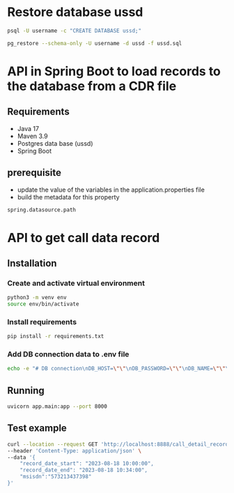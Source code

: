 # Restore database ussd
```bash 
psql -U username -c "CREATE DATABASE ussd;"
```

```bash 
pg_restore --schema-only -U username -d ussd -f ussd.sql
```

# API in Spring Boot to load records to the database from a CDR file

## Requirements

- Java 17
- Maven 3.9
- Postgres data base (ussd)
- Spring Boot

## prerequisite
- update the value of the variables in the application.properties file
- build the metadata for this property
```bash 
spring.datasource.path
```
# API to get call data record
## Installation

### Create and activate virtual environment
```bash
python3 -m venv env
source env/bin/activate
```

### Install requirements
```bash
pip install -r requirements.txt
```

### Add DB connection data to .env file
```bash
echo -e "# DB connection\nDB_HOST=\"\"\nDB_PASSWORD=\"\"\nDB_NAME=\"\"\nDB_USER=\"\"\nDB_PORT=5432" > .env
```

## Running
```bash
uvicorn app.main:app --port 8000
```

## Test example
```bash
curl --location --request GET 'http://localhost:8888/call_detail_records' \
--header 'Content-Type: application/json' \
--data '{
    "record_date_start": "2023-08-18 10:00:00",
    "record_date_end": "2023-08-18 10:34:00",
    "msisdn":"573213437398"
}'
```
